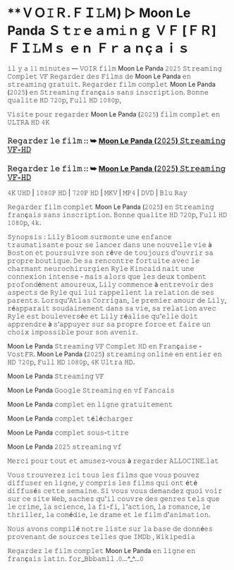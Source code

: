 # **ＶＯ𝙸Ｒ.ＦＩ𝙻Ｍ) ▷ Moon Le Panda Ｓｔ𝚛ｅａｍ𝚒ｎｇ ＶＦ [ＦＲ] ＦＩ𝙻Ｍｓ ｅｎ Ｆｒａｎçａｉｓ

𝚒𝚕 𝚢 𝚊 𝟷𝟷 𝚖𝚒𝚗𝚞𝚝𝚎𝚜 — 𝚅𝙾𝙸𝚁 𝚏𝚒𝚕𝚖 Moon Le Panda 𝟸𝟶𝟸𝟻 𝚂𝚝𝚛𝚎𝚊𝚖𝚒𝚗𝚐 𝙲𝚘𝚖𝚙𝚕𝚎𝚝 𝚅𝙵 𝚁𝚎𝚐𝚊𝚛𝚍𝚎𝚛 𝚍𝚎𝚜 𝙵𝚒𝚕𝚖𝚜 𝚍𝚎 Moon Le Panda 𝚎𝚗 𝚜𝚝𝚛𝚎𝚊𝚖𝚒𝚗𝚐 𝚐𝚛𝚊𝚝𝚞𝚒𝚝. 𝚁𝚎𝚐𝚊𝚛𝚍𝚎𝚛 𝚏𝚒𝚕𝚖 𝚌𝚘𝚖𝚙𝚕𝚎𝚝 Moon Le Panda (𝟸𝟶𝟸𝟻) 𝚎𝚗 𝚂𝚝𝚛𝚎𝚊𝚖𝚒𝚗𝚐 𝚏𝚛𝚊𝚗ç𝚊𝚒𝚜 𝚜𝚊𝚗𝚜 𝚒𝚗𝚜𝚌𝚛𝚒𝚙𝚝𝚒𝚘𝚗. 𝙱𝚘𝚗𝚗𝚎 𝚚𝚞𝚊𝚕𝚒𝚝𝚎 𝙷𝙳 𝟽𝟸𝟶𝚙, 𝙵𝚞𝚕𝚕 𝙷𝙳 𝟷𝟶𝟾𝟶𝚙,

𝚅𝚒𝚜𝚒𝚝𝚎 𝚙𝚘𝚞𝚛 𝚛𝚎𝚐𝚊𝚛𝚍𝚎𝚛 Moon Le Panda (𝟸𝟶𝟸𝟻) 𝚏𝚒𝚕𝚖 𝚌𝚘𝚖𝚙𝚕𝚎𝚝 𝚎𝚗 𝚄𝙻𝚃𝚁𝙰 𝙷𝙳 𝟺𝙺

### 𝚁𝚎𝚐𝚊𝚛𝚍𝚎𝚛 𝚕𝚎 𝚏𝚒𝚕𝚖 :: ➥ [Moon Le Panda (𝟸𝟶𝟸𝟻) 𝚂𝚝𝚛𝚎𝚊𝚖𝚒𝚗𝚐 𝚅𝙵-𝙷𝙳](https://t.co/6FBSVCcWm0)

### 𝚁𝚎𝚐𝚊𝚛𝚍𝚎𝚛 𝚕𝚎 𝚏𝚒𝚕𝚖 :: ➥ [Moon Le Panda (𝟸𝟶𝟸𝟻) 𝚂𝚝𝚛𝚎𝚊𝚖𝚒𝚗𝚐 𝚅𝙵-𝙷𝙳](https://t.co/6FBSVCcWm0)

𝟺𝙺 𝚄𝙷𝙳 | 𝟷𝟶𝟾𝟶𝙿 𝙷𝙳 | 𝟽𝟸𝟶𝙿 𝙷𝙳 | 𝙼𝙺𝚅 | 𝙼𝙿𝟺 | 𝙳𝚅𝙳 | 𝙱𝚕𝚞 𝚁𝚊𝚢

𝚁𝚎𝚐𝚊𝚛𝚍𝚎𝚛 𝚏𝚒𝚕𝚖 𝚌𝚘𝚖𝚙𝚕𝚎𝚝 Moon Le Panda (𝟸𝟶𝟸𝟻) 𝚎𝚗 𝚂𝚝𝚛𝚎𝚊𝚖𝚒𝚗𝚐 𝚏𝚛𝚊𝚗ç𝚊𝚒𝚜 𝚜𝚊𝚗𝚜 𝚒𝚗𝚜𝚌𝚛𝚒𝚙𝚝𝚒𝚘𝚗. 𝙱𝚘𝚗𝚗𝚎 𝚚𝚞𝚊𝚕𝚒𝚝𝚎 𝙷𝙳 𝟽𝟸𝟶𝚙, 𝙵𝚞𝚕𝚕 𝙷𝙳 𝟷𝟶𝟾𝟶𝚙, 𝟺𝚔.

𝚂𝚢𝚗𝚘𝚙𝚜𝚒𝚜 : 𝙻𝚒𝚕𝚢 𝙱𝚕𝚘𝚘𝚖 𝚜𝚞𝚛𝚖𝚘𝚗𝚝𝚎 𝚞𝚗𝚎 𝚎𝚗𝚏𝚊𝚗𝚌𝚎 𝚝𝚛𝚊𝚞𝚖𝚊𝚝𝚒𝚜𝚊𝚗𝚝𝚎 𝚙𝚘𝚞𝚛 𝚜𝚎 𝚕𝚊𝚗𝚌𝚎𝚛 𝚍𝚊𝚗𝚜 𝚞𝚗𝚎 𝚗𝚘𝚞𝚟𝚎𝚕𝚕𝚎 𝚟𝚒𝚎 à 𝙱𝚘𝚜𝚝𝚘𝚗 𝚎𝚝 𝚙𝚘𝚞𝚛𝚜𝚞𝚒𝚟𝚛𝚎 𝚜𝚘𝚗 𝚛ê𝚟𝚎 𝚍𝚎 𝚝𝚘𝚞𝚓𝚘𝚞𝚛𝚜 𝚍’𝚘𝚞𝚟𝚛𝚒𝚛 𝚜𝚊 𝚙𝚛𝚘𝚙𝚛𝚎 𝚋𝚘𝚞𝚝𝚒𝚚𝚞𝚎. 𝙳𝚎 𝚜𝚊 𝚛𝚎𝚗𝚌𝚘𝚗𝚝𝚛𝚎 𝚏𝚘𝚛𝚝𝚞𝚒𝚝𝚎 𝚊𝚟𝚎𝚌 𝚕𝚎 𝚌𝚑𝚊𝚛𝚖𝚊𝚗𝚝 𝚗𝚎𝚞𝚛𝚘𝚌𝚑𝚒𝚛𝚞𝚛𝚐𝚒𝚎𝚗 𝚁𝚢𝚕𝚎 𝙺𝚒𝚗𝚌𝚊𝚒𝚍 𝚗𝚊𝚒𝚝 𝚞𝚗𝚎 𝚌𝚘𝚗𝚗𝚎𝚡𝚒𝚘𝚗 𝚒𝚗𝚝𝚎𝚗𝚜𝚎 - 𝚖𝚊𝚒𝚜 𝚊𝚕𝚘𝚛𝚜 𝚚𝚞𝚎 𝚕𝚎𝚜 𝚍𝚎𝚞𝚡 𝚝𝚘𝚖𝚋𝚎𝚗𝚝 𝚙𝚛𝚘𝚏𝚘𝚗𝚍é𝚖𝚎𝚗𝚝 𝚊𝚖𝚘𝚞𝚛𝚎𝚞𝚡, 𝙻𝚒𝚕𝚢 𝚌𝚘𝚖𝚖𝚎𝚗𝚌𝚎 à 𝚎𝚗𝚝𝚛𝚎𝚟𝚘𝚒𝚛 𝚍𝚎𝚜 𝚊𝚜𝚙𝚎𝚌𝚝𝚜 𝚍𝚎 𝚁𝚢𝚕𝚎 𝚚𝚞𝚒 𝚕𝚞𝚒 𝚛𝚊𝚙𝚙𝚎𝚕𝚕𝚎𝚗𝚝 𝚕𝚊 𝚛𝚎𝚕𝚊𝚝𝚒𝚘𝚗 𝚍𝚎 𝚜𝚎𝚜 𝚙𝚊𝚛𝚎𝚗𝚝𝚜. 𝙻𝚘𝚛𝚜𝚚𝚞’𝙰𝚝𝚕𝚊𝚜 𝙲𝚘𝚛𝚛𝚒𝚐𝚊𝚗, 𝚕𝚎 𝚙𝚛𝚎𝚖𝚒𝚎𝚛 𝚊𝚖𝚘𝚞𝚛 𝚍𝚎 𝙻𝚒𝚕𝚢, 𝚛é𝚊𝚙𝚙𝚊𝚛𝚊𝚒𝚝 𝚜𝚘𝚞𝚍𝚊𝚒𝚗𝚎𝚖𝚎𝚗𝚝 𝚍𝚊𝚗𝚜 𝚜𝚊 𝚟𝚒𝚎, 𝚜𝚊 𝚛𝚎𝚕𝚊𝚝𝚒𝚘𝚗 𝚊𝚟𝚎𝚌 𝚁𝚢𝚕𝚎 𝚎𝚜𝚝 𝚋𝚘𝚞𝚕𝚎𝚟𝚎𝚛𝚜é𝚎 𝚎𝚝 𝙻𝚒𝚕𝚢 𝚛é𝚊𝚕𝚒𝚜𝚎 𝚚𝚞'𝚎𝚕𝚕𝚎 𝚍𝚘𝚒𝚝 𝚊𝚙𝚙𝚛𝚎𝚗𝚍𝚛𝚎 à 𝚜’𝚊𝚙𝚙𝚞𝚢𝚎𝚛 𝚜𝚞𝚛 𝚜𝚊 𝚙𝚛𝚘𝚙𝚛𝚎 𝚏𝚘𝚛𝚌𝚎 𝚎𝚝 𝚏𝚊𝚒𝚛𝚎 𝚞𝚗 𝚌𝚑𝚘𝚒𝚡 𝚒𝚖𝚙𝚘𝚜𝚜𝚒𝚋𝚕𝚎 𝚙𝚘𝚞𝚛 𝚜𝚘𝚗 𝚊𝚟𝚎𝚗𝚒𝚛.

Moon Le Panda 𝚂𝚝𝚛𝚎𝚊𝚖𝚒𝚗𝚐 𝚅𝙵 𝙲𝚘𝚖𝚙𝚕𝚎𝚝 𝙷𝙳 𝚎𝚗 𝙵𝚛𝚊𝚗ç𝚊𝚒𝚜𝚎 - 𝚅𝚘𝚜𝚝𝙵𝚁. Moon Le Panda (𝟸𝟶𝟸𝟻) 𝚜𝚝𝚛𝚎𝚊𝚖𝚒𝚗𝚐 𝚘𝚗𝚕𝚒𝚗𝚎 𝚎𝚗 𝚎𝚗𝚝𝚒𝚎𝚛 𝚎𝚗 𝙷𝙳 𝟽𝟸𝟶𝚙, 𝙵𝚞𝚕𝚕 𝙷𝙳 𝟷𝟶𝟾𝟶𝚙, 𝟺𝙺 𝚄𝚕𝚝𝚛𝚊 𝙷𝙳.

Moon Le Panda 𝚂𝚝𝚛𝚎𝚊𝚖𝚒𝚗𝚐 𝚅𝙵

Moon Le Panda 𝙶𝚘𝚘𝚐𝚕𝚎 𝚂𝚝𝚛𝚎𝚊𝚖𝚒𝚗𝚐 𝚎𝚗 𝚟𝚏 𝙵𝚊𝚗𝚌𝚊𝚒𝚜

Moon Le Panda 𝚌𝚘𝚖𝚙𝚕𝚎𝚝 𝚎𝚗 𝚕𝚒𝚐𝚗𝚎 𝚐𝚛𝚊𝚝𝚞𝚒𝚝𝚎𝚖𝚎𝚗𝚝

Moon Le Panda 𝚌𝚘𝚖𝚙𝚕𝚎𝚝 𝚝é𝚕é𝚌𝚑𝚊𝚛𝚐𝚎𝚛

Moon Le Panda 𝚌𝚘𝚖𝚙𝚕𝚎𝚝 𝚜𝚘𝚞𝚜-𝚝𝚒𝚝𝚛𝚎

Moon Le Panda 𝟸𝟶𝟸𝟻 𝚜𝚝𝚛𝚎𝚊𝚖𝚒𝚗𝚐 𝚟𝚏

𝙼𝚎𝚛𝚌𝚒 𝚙𝚘𝚞𝚛 𝚝𝚘𝚞𝚝 𝚎𝚝 𝚊𝚖𝚞𝚜𝚎𝚣-𝚟𝚘𝚞𝚜 à 𝚛𝚎𝚐𝚊𝚛𝚍𝚎𝚛 𝙰𝙻𝙻𝙾𝙲𝙸𝙽𝙴.𝚕𝚊𝚝

𝚅𝚘𝚞𝚜 𝚝𝚛𝚘𝚞𝚟𝚎𝚛𝚎𝚣 𝚒𝚌𝚒 𝚝𝚘𝚞𝚜 𝚕𝚎𝚜 𝚏𝚒𝚕𝚖𝚜 𝚚𝚞𝚎 𝚟𝚘𝚞𝚜 𝚙𝚘𝚞𝚟𝚎𝚣 𝚍𝚒𝚏𝚏𝚞𝚜𝚎𝚛 𝚎𝚗 𝚕𝚒𝚐𝚗𝚎, 𝚢 𝚌𝚘𝚖𝚙𝚛𝚒𝚜 𝚕𝚎𝚜 𝚏𝚒𝚕𝚖𝚜 𝚚𝚞𝚒 𝚘𝚗𝚝 é𝚝é 𝚍𝚒𝚏𝚏𝚞𝚜é𝚜 𝚌𝚎𝚝𝚝𝚎 𝚜𝚎𝚖𝚊𝚒𝚗𝚎. 𝚂𝚒 𝚟𝚘𝚞𝚜 𝚟𝚘𝚞𝚜 𝚍𝚎𝚖𝚊𝚗𝚍𝚎𝚣 𝚚𝚞𝚘𝚒 𝚟𝚘𝚒𝚛 𝚜𝚞𝚛 𝚌𝚎 𝚜𝚒𝚝𝚎 𝚆𝚎𝚋, 𝚜𝚊𝚌𝚑𝚎𝚣 𝚚𝚞'𝚒𝚕 𝚌𝚘𝚞𝚟𝚛𝚎 𝚍𝚎𝚜 𝚐𝚎𝚗𝚛𝚎𝚜 𝚝𝚎𝚕𝚜 𝚚𝚞𝚎 𝚕𝚎 𝚌𝚛𝚒𝚖𝚎, 𝚕𝚊 𝚜𝚌𝚒𝚎𝚗𝚌𝚎, 𝚕𝚊 𝚏𝚒-𝚏𝚒, 𝚕'𝚊𝚌𝚝𝚒𝚘𝚗, 𝚕𝚊 𝚛𝚘𝚖𝚊𝚗𝚌𝚎, 𝚕𝚎 𝚝𝚑𝚛𝚒𝚕𝚕𝚎𝚛, 𝚕𝚊 𝚌𝚘𝚖é𝚍𝚒𝚎, 𝚕𝚎 𝚍𝚛𝚊𝚖𝚎 𝚎𝚝 𝚕𝚎 𝚏𝚒𝚕𝚖 𝚍'𝚊𝚗𝚒𝚖𝚊𝚝𝚒𝚘𝚗.

𝙽𝚘𝚞𝚜 𝚊𝚟𝚘𝚗𝚜 𝚌𝚘𝚖𝚙𝚒𝚕é 𝚗𝚘𝚝𝚛𝚎 𝚕𝚒𝚜𝚝𝚎 𝚜𝚞𝚛 𝚕𝚊 𝚋𝚊𝚜𝚎 𝚍𝚎 𝚍𝚘𝚗𝚗é𝚎𝚜 𝚙𝚛𝚘𝚟𝚎𝚗𝚊𝚗𝚝 𝚍𝚎 𝚜𝚘𝚞𝚛𝚌𝚎𝚜 𝚝𝚎𝚕𝚕𝚎𝚜 𝚚𝚞𝚎 𝙸𝙼𝙳𝚋 , 𝚆𝚒𝚔𝚒𝚙𝚎𝚍𝚒𝚊

𝚁𝚎𝚐𝚊𝚛𝚍𝚎𝚣 𝚕𝚎 𝚏𝚒𝚕𝚖 𝚌𝚘𝚖𝚙𝚕𝚎𝚝 Moon Le Panda 𝚎𝚗 𝚕𝚒𝚐𝚗𝚎 𝚎𝚗 𝚏𝚛𝚊𝚗ç𝚊𝚒𝚜 𝚕𝚊𝚝𝚒𝚗. 𝚏𝚘𝚛_𝙱𝚋𝚋𝚊𝚖𝚕𝚕 .𝟶...^_^...𝟶
